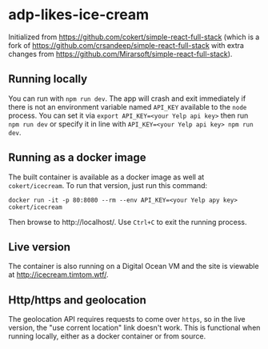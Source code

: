 # adp-likes-ice-cream

Initialized from https://github.com/cokert/simple-react-full-stack (which is a fork of https://github.com/crsandeep/simple-react-full-stack with extra changes from https://github.com/Mirarsoft/simple-react-full-stack).

## Running locally

You can run with `npm run dev`.  The app will crash and exit immediately if there is not an environment variable named `API_KEY` available to the `node` process.  You can set it via `export API_KEY=<your Yelp api key>` then run `npm run dev` or specify it in line with `API_KEY=<your Yelp api key> npm run dev`.

## Running as a docker image

The built container is available as a docker image as well at `cokert/icecream`.  To run that version, just run this command: 
```
docker run -it -p 80:8080 --rm --env API_KEY=<your Yelp apy key> cokert/icecream
```
Then browse to http://localhost/.  Use `Ctrl+C` to exit the running process.


## Live version

The container is also running on a Digital Ocean VM and the site is viewable at http://icecream.timtom.wtf/.

## Http/https and geolocation

The geolocation API requires requests to come over `https`, so in the live version, the "use corrent location" link doesn't work.  This is functional when running locally, either as a docker container or from source.